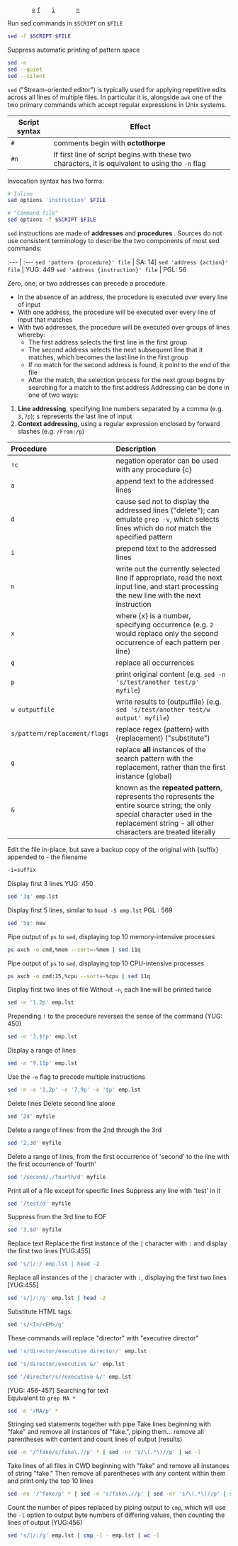 [sed -&#110;]: #sed '```&#10;$ sed -n&#10;$ sed --quiet&#10;```&#10;Suppress automatic printing of pattern space'
[sed -&#101;]: #sed '```&#10;$ sed -e&#10;```&#10;When providing more than one instruction, this flag precedes each one'
[sed -&#102;]: #sed '```&#10;$ sed -f&#10;$ sed --file&#10;```&#10;Read from a "command file" or "program file" (i.e., a sed script)'
[sed -&#105;]: #sed '```&#10;$ sed -i&#10;```&#10;Edit the file in-place instead of outputting to STDOUT'

<code>&nbsp;</code> <code>&nbsp;</code> <code>&nbsp;</code> <code>&nbsp;</code> <code>&nbsp;</code> [`e`][sed -&#101;] [`f`][sed -&#102;] <code>&nbsp;</code> <code>&nbsp;</code> [`i`][sed -&#105;] <code>&nbsp;</code> <code>&nbsp;</code> <code>&nbsp;</code> <code>&nbsp;</code> [`n`][sed -&#110;] <code>&nbsp;</code> <code>&nbsp;</code> <code>&nbsp;</code> <code>&nbsp;</code> <code>&nbsp;</code> <code>&nbsp;</code> <code>&nbsp;</code> <code>&nbsp;</code> <code>&nbsp;</code> <code>&nbsp;</code> <code>&nbsp;</code> <code>&nbsp;</code> 

Run sed commands in `$SCRIPT` on `$FILE`
```sh
sed -f $SCRIPT $FILE
```
Suppress automatic printing of pattern space
```sh
sed -n
sed --quiet
sed --silent
```
`sed` ("Stream-oriented editor") is typically used for applying repetitive edits across all lines of multiple files. In particular it is, alongside `awk` one of the two primary commands which accept regular expressions in Unix systems. 

| Script syntax | Effect                                                                                            |
| ------------- | ------------------------------------------------------------------------------------------------- |
| `#`           | comments begin with **octothorpe**                                                                |
| `#n`          | If first line of script begins with these two characters, it is equivalent to using the `-n` flag |

Invocation syntax has two forms:
```sh
# Inline
sed options 'instruction' $FILE

# "Command file"
sed options -f $SCRIPT $FILE
```
`sed` instructions are made of **addresses** and **procedures** . Sources do not use consistent terminology to describe the two components of most sed commands:

:---                                | :---
`sed 'pattern {procedure}' file`    | SA: 14]
`sed 'address {action}' file`       | YUG: 449
`sed 'address {instruction}' file`  | PGL: 56

Zero, one, or two addresses can precede a procedure.
  - In the absence of an address, the procedure is executed over every line of input
  - With one address, the procedure will be executed over every line of input that matches
  - With two addresses, the procedure will be executed over groups of lines whereby:
    - The first address selects the first line in the first group
    - The second address selects the next subsequent line that it matches, which becomes the last line in the first group
    - If no match for the second address is found, it point to the end of the file
    - After the match, the selection process for the next group begins by searching for a match to the first address
Addressing can be done in one of two ways:
  1. **Line addressing**, specifying line numbers separated by a comma (e.g. `3,7p`); `$` represents the last line of input
  2. **Context addressing**, using a regular expression enclosed by forward slashes (e.g. `/From:/p`)

| Procedure                     | Description                                                                                                                                                                                   |
| :---------------------------- | :-------------------------------------------------------------------------------------------------------------------------------------------------------------------------------------------- |
| `!c`                          | negation operator can be used with any procedure {c}                                                                                                                                          |
| `a`                           | append text to the addressed lines                                                                                                                                                            |
| `d`                           | cause sed not to display the addressed lines ("delete"); can emulate `grep -v`, which selects lines which do _not_ match the specified pattern                                                |
| `i`                           | prepend text to the addressed lines                                                                                                                                                           |
| `n`                           | write out the currently selected line if appropriate, read the next input line, and start processing the new line with the next instruction                                                   |
| `x`                           | where {x} is a number, specifying occurrence (e.g. `2` would replace only the second occurrence of each pattern per line)                                                                     |
| `g`                           | replace all occurrences                                                                                                                                                                       |
| `p`                           | print original content (e.g. `sed -n 's/test/another test/p' myfile`)                                                                                                                         |
| `w outputfile`                | write results to {outputfile} (e.g. `sed 's/test/another test/w output' myfile`)                                                                                                              |
| `s/pattern/replacement/flags` | replace regex {pattern} with {replacement} ("substitute")                                                                                                                                     |
| `g`                           | replace **all** instances of the search pattern with the replacement, rather than the first instance (global)                                                                                 |
| `&`                           | known as the **repeated pattern**, represents the represents the entire source string; the only special character used in the replacement string - all other characters are treated literally |

Edit the file in-place, but save a backup copy of the original with {suffix} appended to - the filename
```sh
-i=suffix
```
Display first 3 lines YUG: 450
```sh
sed '3q' emp.lst
```
Display first 5 lines, similar to `head -5 emp.lst` PGL : 569
```sh
sed '5q' new
```
Pipe output of `ps` to `sed`, displaying top 10 memory-intensive processes
```sh
ps axch -o cmd,%mem --sort=-%mem | sed 11q
```
Pipe output of `ps` to `sed`, displaying top 10 CPU-intensive processes
```sh
ps axch -o cmd:15,%cpu --sort=-%cpu | sed 11q
```
Display first two lines of file
Without `-n`, each line will be printed twice
```sh
sed -n '1,2p' emp.lst
```
Prepending `!` to the procedure reverses the sense of the command (YUG: 450)
```sh
sed -n '3,$!p' emp.lst
```
Display a range of lines
```sh
sed -n '9,11p' emp.lst
```
Use the `-e` flag to precede multiple instructions
```sh
sed -n -e '1,2p' -e '7,9p' -e '$p' emp.lst
```
Delete lines
Delete second line alone
```sh
sed '2d' myfile
```
Delete a range of lines: from the 2nd through the 3rd
```sh
sed '2,3d' myfile
```
Delete a range of lines, from the first occurrence of 'second' to the line with the first occurrence of 'fourth'
```sh
sed '/second/,/fourth/d' myfile
```
Print all of a file except for specific lines
Suppress any line with 'test' in it
```sh
sed '/test/d' myfile
```
Suppress from the 3rd line to EOF
```sh
sed '3,$d' myfile
```
Replace text
Replace the first instance of the `|` character with `:` and display the first two lines [YUG:455]
```sh
sed 's/|/:/ emp.lst | head -2
```
Replace all instances of the `|` character with `:`, displaying the first two lines [YUG:455]
```sh
sed 's/|/:/g' emp.lst | head -2
```
Substitute HTML tags:
```sh
sed 's/<I>/<EM>/g'
```
These commands will replace "director" with "executive director"
```sh
sed 's/director/executive director/' emp.lst
```
```sh
sed 's/director/executive &/' emp.lst
```
```sh
sed '/director/s//executive &/' emp.lst
```
[YUG: 456-457]
Searching for text\
Equivalent to `grep MA *`
```sh
sed -n '/MA/p' *
```
Stringing sed statements together with pipe
Take lines beginning with "fake" and remove all instances of "fake.", piping them... remove all parentheses with content and count lines of output (results)
```sh
sed -n '/^fake/s/fake\.//p' * | sed -nr 's/\(.*\)//p' | wc -l
```
Take lines of all files in CWD beginning with "fake" and remove all instances of string "fake." Then remove all parentheses with any content within them and print only the top 10 lines
```sh
sed -ne '/^fake/p' * | sed -n 's/fake\.//p' | sed -nr 's/\(.*\)//p' | sed 11q
```
Count the number of pipes replaced by piping output to `cmp`, which will use the `-l` option to output byte numbers of differing values, then counting the lines of output (YUG:456)
```sh
sed 's/|/:/g' emp.lst | cmp -l - emp.lst | wc -l
```